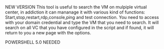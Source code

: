 NEW VERSION
This tool is useful to search the VM on mulpiple virtual center, in addiction it can mananage it with various kind of functions: Start,stop,restart,rdp,console,ping and test connection.
You need to access with your domain credential and type the VM that you need to search. It will search on all VC that you have configured in the script and if found, it will return to you a new page with the options.

POWERSHELL 5.0 NEEDED
